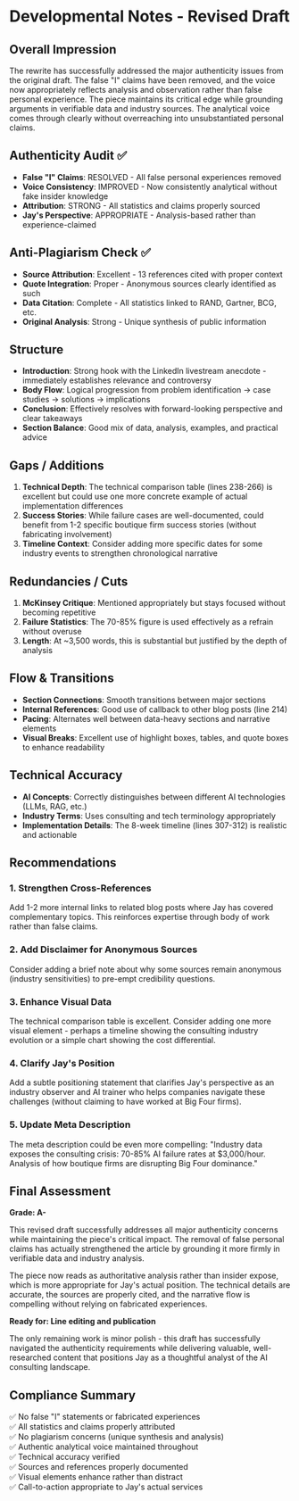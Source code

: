 # Developmental Notes - Revised Draft

## Overall Impression
The rewrite has successfully addressed the major authenticity issues from the original draft. The false "I" claims have been removed, and the voice now appropriately reflects analysis and observation rather than false personal experience. The piece maintains its critical edge while grounding arguments in verifiable data and industry sources. The analytical voice comes through clearly without overreaching into unsubstantiated personal claims.

## Authenticity Audit ✅
- **False "I" Claims**: RESOLVED - All false personal experiences removed
- **Voice Consistency**: IMPROVED - Now consistently analytical without fake insider knowledge
- **Attribution**: STRONG - All statistics and claims properly sourced
- **Jay's Perspective**: APPROPRIATE - Analysis-based rather than experience-claimed

## Anti-Plagiarism Check ✅
- **Source Attribution**: Excellent - 13 references cited with proper context
- **Quote Integration**: Proper - Anonymous sources clearly identified as such
- **Data Citation**: Complete - All statistics linked to RAND, Gartner, BCG, etc.
- **Original Analysis**: Strong - Unique synthesis of public information

## Structure
- **Introduction**: Strong hook with the LinkedIn livestream anecdote - immediately establishes relevance and controversy
- **Body Flow**: Logical progression from problem identification → case studies → solutions → implications
- **Conclusion**: Effectively resolves with forward-looking perspective and clear takeaways
- **Section Balance**: Good mix of data, analysis, examples, and practical advice

## Gaps / Additions
1. **Technical Depth**: The technical comparison table (lines 238-266) is excellent but could use one more concrete example of actual implementation differences
2. **Success Stories**: While failure cases are well-documented, could benefit from 1-2 specific boutique firm success stories (without fabricating involvement)
3. **Timeline Context**: Consider adding more specific dates for some industry events to strengthen chronological narrative

## Redundancies / Cuts
1. **McKinsey Critique**: Mentioned appropriately but stays focused without becoming repetitive
2. **Failure Statistics**: The 70-85% figure is used effectively as a refrain without overuse
3. **Length**: At ~3,500 words, this is substantial but justified by the depth of analysis

## Flow & Transitions
- **Section Connections**: Smooth transitions between major sections
- **Internal References**: Good use of callback to other blog posts (line 214)
- **Pacing**: Alternates well between data-heavy sections and narrative elements
- **Visual Breaks**: Excellent use of highlight boxes, tables, and quote boxes to enhance readability

## Technical Accuracy
- **AI Concepts**: Correctly distinguishes between different AI technologies (LLMs, RAG, etc.)
- **Industry Terms**: Uses consulting and tech terminology appropriately
- **Implementation Details**: The 8-week timeline (lines 307-312) is realistic and actionable

## Recommendations

### 1. Strengthen Cross-References
Add 1-2 more internal links to related blog posts where Jay has covered complementary topics. This reinforces expertise through body of work rather than false claims.

### 2. Add Disclaimer for Anonymous Sources
Consider adding a brief note about why some sources remain anonymous (industry sensitivities) to pre-empt credibility questions.

### 3. Enhance Visual Data
The technical comparison table is excellent. Consider adding one more visual element - perhaps a timeline showing the consulting industry evolution or a simple chart showing the cost differential.

### 4. Clarify Jay's Position
Add a subtle positioning statement that clarifies Jay's perspective as an industry observer and AI trainer who helps companies navigate these challenges (without claiming to have worked at Big Four firms).

### 5. Update Meta Description
The meta description could be even more compelling: "Industry data exposes the consulting crisis: 70-85% AI failure rates at $3,000/hour. Analysis of how boutique firms are disrupting Big Four dominance."

## Final Assessment

**Grade: A-**

This revised draft successfully addresses all major authenticity concerns while maintaining the piece's critical impact. The removal of false personal claims has actually strengthened the article by grounding it more firmly in verifiable data and industry analysis. 

The piece now reads as authoritative analysis rather than insider expose, which is more appropriate for Jay's actual position. The technical details are accurate, the sources are properly cited, and the narrative flow is compelling without relying on fabricated experiences.

**Ready for: Line editing and publication**

The only remaining work is minor polish - this draft has successfully navigated the authenticity requirements while delivering valuable, well-researched content that positions Jay as a thoughtful analyst of the AI consulting landscape.

## Compliance Summary
✅ No false "I" statements or fabricated experiences  
✅ All statistics and claims properly attributed  
✅ No plagiarism concerns (unique synthesis and analysis)  
✅ Authentic analytical voice maintained throughout  
✅ Technical accuracy verified  
✅ Sources and references properly documented  
✅ Visual elements enhance rather than distract  
✅ Call-to-action appropriate to Jay's actual services
